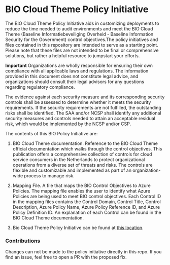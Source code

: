 # BIO Cloud Theme Policy Initiative
 The BIO Cloud Theme Policy Initiative aids in customizing deployments to reduce the time needed to audit environments and meet the BIO Cloud Theme (Baseline Informatiebeveiliging Overheid - Baseline Information Security for the Government) control objectives.The policy initiatives and files contained in this repository are intended to serve as a starting point. Please note that these files are not intended to be final or comprehensive solutions, but rather a helpful resource to jumpstart your efforts.

**Important** Organizations are wholly responsible for ensuring their own compliance with all applicable laws and regulations. The information provided in this document does not constitute legal advice, and organizations should consult their legal advisors for any questions regarding regulatory compliance.

The evidence against each security measure and its corresponding security controls shall be assessed to determine whether it meets the security requirements. If the security requirements are not fulfilled, the outstanding risks shall be identified. The SAA and/or NCSP shall identify any additional security measures and controls needed to attain an acceptable residual risk, which would be implemented by the NCSP and/or CSP.

The contents of this BIO Policy Initiative are:
 1. BIO Cloud Theme documentation. Reference to the BIO Cloud Theme official documentation which walks through the control objectives. This publication offers a comprehensive collection of controls for cloud service consumers in the Netherlands to protect organizational operations from a diverse set of threats and risks. The controls are flexible and customizable and implemented as part of an organization-wide process to manage risk.

 2. Mapping File. A file that maps the BIO Control Objectives to Azure Policies. The mapping file enables the user to identify what Azure Policies are being used to meet BIO control objectives. Each Control ID in the mapping files contains the Control Domain, Control Title, Control Description, Azure Policy Name, Azure Policy Reference ID, and Azure Policy Definition ID. An explanation of each Control can be found in the BIO Cloud Theme documentation.

 3. Bio Cloud Theme Policy Initiative can be found at [this location](https://aka.ms/sovereigntypolicybio).

 ### Contributions
 Changes can not be made to the policy initiative directly in this repo. If you find an issue, feel free to open a PR with the proposed fix.
